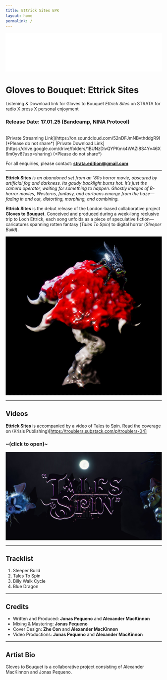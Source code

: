 ```yaml
---
title: Ettrick Sites EPK
layout: home
permalink: /
---
```


<img src="logo.png" alt="Strata Logo" class="centered-logo">

# Gloves to Bouquet: Ettrick Sites

Listening & Download link for Gloves to Bouquet *Ettrick Sites* on STRATA for radio X press X personal enjoyment

### Release Date: 17.01.25 (Bandcamp, NINA Protocol)
<br/>
[Private Streaming Link](https://on.soundcloud.com/52nDFJmNBvthddgR9) (*Please do not share*)
[Private Download Link](https://drive.google.com/drive/folders/1BUNzDlvQYPKmk4WAZI8S4Yv46X6m0yv8?usp=sharing) (*Please do not share*)

For all enquiries, please contact: **strata.edition@gmail.com**

---
**Ettrick Sites** *is an abandoned set from an '80s horror movie, obscured by artificial fog and darkness. Its gaudy backlight burns hot. It’s just the camera operator, waiting for something to happen. Ghostly images of B-horror movies, Westerns, fantasy, and cartoons emerge from the haze—fading in and out, distorting, morphing, and combining.*

**Ettrick Sites** is the debut release of the London-based collaborative project **Gloves to Bouquet**. Conceived and produced during a week-long reclusive trip to Loch Ettrick, each song unfolds as a piece of speculative fiction—caricatures spanning rotten fantasy (*Tales To Spin*) to digital horror (*Sleeper Build*).

<img src="EttrikSitesCover.png" alt="Ettrik Sites Cover" class="centered-image">

---
## Videos
**Ettrick Sites** is accompanied by a video of Tales to Spin. Read the coverage on (Krisis Publishing)[https://troublers.substack.com/p/troublers-04] 
### ~(click to open)~

[<img alt="Tales to Spin" class="centered-image" src="TalesCover.jpg" />](https://youtu.be/AvJs1v066kA)

---
## Tracklist
1. Sleeper Build
2. Tales To Spin
3. Billy Walk Cycle
4. Blue Dragon

  
---
## Credits
- Written and Produced: **Jonas Pequeno** and **Alexander MacKinnon**
-	Mixing & Mastering: **Jonas Pequeno**
-	Cover Design: **Zhe Con** and **Alexander MacKinnon**
-	Video Productions: **Jonas Pequeno** and **Alexander MacKinnon**

  
---
## Artist Bio
Gloves to Bouquet is a collaborative project consisting of Alexander MacKinnon and Jonas Pequeno.
